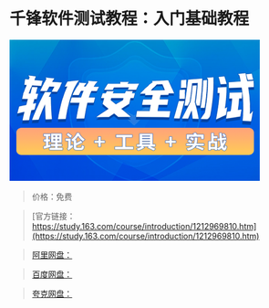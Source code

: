 # 千锋软件测试教程：入门基础教程

![img](../../../assets/study163/free/dd47301f6740436781f6bf3a88eb7584.png)

> 价格：免费

> [官方链接：https://study.163.com/course/introduction/1212969810.htm](https://study.163.com/course/introduction/1212969810.htm)

> [阿里网盘：]()

> [百度网盘：]()

> [夸克网盘：]()
